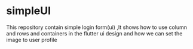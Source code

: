 # simpleUI
This repository contain simple login form(ui) ,It shows how to use column and rows and containers in the flutter ui design and how we can set the image to user profile
